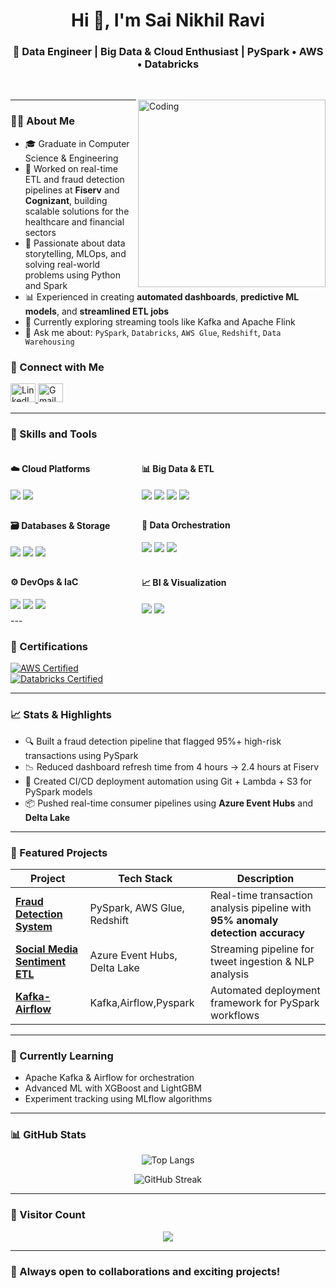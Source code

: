 <!-- GitHub README for Sai Nikhil Ravi -->

<h1 align="center">Hi 👋, I'm Sai Nikhil Ravi</h1>
<h3 align="center">🚀 Data Engineer | Big Data & Cloud Enthusiast | PySpark • AWS • Databricks</h3>


<br/>
<p>
    <img align="right" alt="Coding" width="300" src="https://cdn.dribbble.com/users/1162077/screenshots/3848914/programmer.gif" />

---

### 👨‍💼 About Me

- 🎓 Graduate in Computer Science & Engineering  
- 🏢 Worked on real-time ETL and fraud detection pipelines at **Fiserv** and **Cognizant**, building scalable solutions for the healthcare and financial sectors  
- 🧠 Passionate about data storytelling, MLOps, and solving real-world problems using Python and Spark  
- 📊 Experienced in creating **automated dashboards**, **predictive ML models**, and **streamlined ETL jobs**  
- 🌱 Currently exploring streaming tools like Kafka and Apache Flink  
- 💬 Ask me about: `PySpark`, `Databricks`, `AWS Glue`, `Redshift`, `Data Warehousing`


### 👤 Connect with Me

<p align="left">
<a href="https://linkedin.com/in/nikhil-r13011999" target="_blank">
<img src="https://raw.githubusercontent.com/rahuldkjain/github-profile-readme-generator/master/src/images/icons/Social/linked-in-alt.svg" alt="LinkedIn" height="30" width="40"/>
</a>
<a href="mailto:raavinikhil2212@gmail.com" target="_blank">
<img src="https://img.shields.io/badge/-Gmail-ea4335?style=flat-square&logo=Gmail&logoColor=white" alt="Gmail" height="30" width="40"/>
</a>
</p>

---

### 🔧 Skills and Tools  

<div style="display: flex; flex-wrap: wrap; gap: 10px;">

<!-- Cloud Platforms -->
<div style="min-width: 200px;">
  <h4>☁️ Cloud Platforms</h4>
  <img src="https://img.shields.io/badge/AWS-232F3E?logo=amazon-aws&logoColor=white">
  <img src="https://img.shields.io/badge/Azure-0089D6?logo=microsoft-azure&logoColor=white">
</div>

<!-- Big Data & ETL -->
<div style="min-width: 200px;">
  <h4>📊 Big Data & ETL</h4>
  <img src="https://img.shields.io/badge/Apache_Spark-EE4C2C?logo=apache-spark&logoColor=white">
  <img src="https://img.shields.io/badge/Databricks-E34A1F?logo=databricks&logoColor=white">
  <img src="https://img.shields.io/badge/AWS_Glue-FF9900?logo=amazon-aws&logoColor=white">
  <img src="https://img.shields.io/badge/Azure_Data_Factory-0089D6?logo=microsoft-azure&logoColor=white">
</div>

<!-- Databases & Storage -->
<div style="min-width: 200px;">
  <h4>🗃️ Databases & Storage</h4>
  <img src="https://img.shields.io/badge/Snowflake-56B9EB?logo=snowflake&logoColor=white">
  <img src="https://img.shields.io/badge/Amazon_Redshift-FF9900?logo=amazon-aws&logoColor=white">
  <img src="https://img.shields.io/badge/Azure_Synapse-0089D6?logo=microsoft-azure&logoColor=white">
</div>

<!-- Data Orchestration -->
<div style="min-width: 200px;">
  <h4>🔄 Data Orchestration</h4>
  <img src="https://img.shields.io/badge/Apache_Airflow-017CEE?logo=apache-airflow&logoColor=white">
  <img src="https://img.shields.io/badge/AWS_Step_Functions-FF9900?logo=amazon-aws&logoColor=white">
  <img src="https://img.shields.io/badge/Azure_Logic_Apps-0089D6?logo=microsoft-azure&logoColor=white">
</div>

<!-- DevOps & IaC -->
<div style="min-width: 200px;">
  <h4>⚙️ DevOps & IaC</h4>
  <img src="https://img.shields.io/badge/Terraform-7B42BC?logo=terraform&logoColor=white">
  <img src="https://img.shields.io/badge/Docker-2496ED?logo=docker&logoColor=white">
  <img src="https://img.shields.io/badge/Kubernetes-326CE5?logo=kubernetes&logoColor=white">
</div>

<!-- BI & Visualization -->
<div style="min-width: 200px;">
  <h4>📈 BI & Visualization</h4>
  <img src="https://img.shields.io/badge/PowerBI-F2C811?logo=powerbi&logoColor=white">
  <img src="https://img.shields.io/badge/Tableau-1F376C?logo=tableau&logoColor=white">
</div>

</div>
---

### 📜 Certifications 
[![AWS Certified](https://img.shields.io/badge/AWS_Certified-FF9900?logo=amazon-aws&logoColor=white)](https://www.credly.com/badges/...)  
[![Databricks Certified](https://img.shields.io/badge/Databricks_Developer-FF3621?logo=databricks&logoColor=white)](https://credentials.databricks.com/...)  

---

### 📈 Stats & Highlights

- 🔍 Built a fraud detection pipeline that flagged 95%+ high-risk transactions using PySpark  
- 📉 Reduced dashboard refresh time from 4 hours → 2.4 hours at Fiserv  
- 📂 Created CI/CD deployment automation using Git + Lambda + S3 for PySpark models  
- 📦 Pushed real-time consumer pipelines using **Azure Event Hubs** and **Delta Lake**

---


### 📌 Featured Projects

| Project | Tech Stack | Description |
|---------|------------|-------------|
| **[Fraud Detection System](https://github.com/nikhil-raavi/Fraud-Detection-In-Banking-Transactions)** | PySpark, AWS Glue, Redshift | Real-time transaction analysis pipeline with **95% anomaly detection accuracy** |
| **[Social Media Sentiment ETL](https://github.com/nikhil-raavi/Social-Media-Sentimental-Analysis)** | Azure Event Hubs, Delta Lake | Streaming pipeline for tweet ingestion & NLP analysis |
| **[Kafka-Airflow](https://github.com/nikhil-raavi/Kafka-Live-Streaming)** | Kafka,Airflow,Pyspark | Automated deployment framework for PySpark workflows |


---

### 🧠 Currently Learning

- Apache Kafka & Airflow for orchestration  
- Advanced ML with XGBoost and LightGBM  
- Experiment tracking using MLflow algorithms

---

### 📊 GitHub Stats

<p align="center">
<img src="https://github-readme-stats.vercel.app/api/top-langs?username=nikhil-raavi&show_icons=true&locale=en&layout=compact" alt="Top Langs"/>
</p>

<p align="center">
<img src="https://github-readme-streak-stats.herokuapp.com/?user=nikhil-raavi" alt="GitHub Streak"/>
</p>

---

### 🌟 Visitor Count
<p align="center"> 
  <img src="https://profile-counter.glitch.me/nikhil-raavi/count.svg" />
</p>

---

### 🌟 Always open to collaborations and exciting projects!
